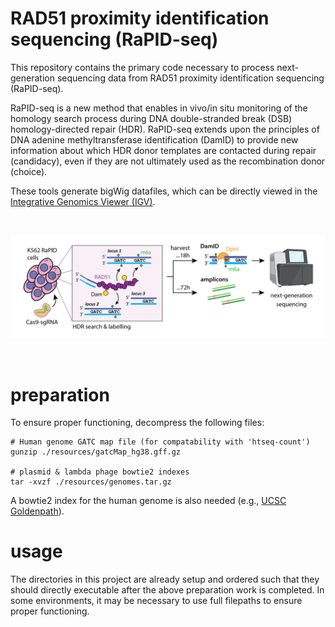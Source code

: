 # RAD51 proximity identification sequencing (RaPID-seq)
This repository contains the primary code necessary to process next-generation sequencing data from RAD51 proximity identification sequencing (RaPID-seq). 

RaPID-seq is a new method that enables in vivo/in situ monitoring of the homology search process during DNA double-stranded break (DSB) homology-directed repair (HDR). RaPID-seq extends upon the principles of DNA adenine methyltransferase identification (DamID) to provide new information about which HDR donor templates are contacted during repair (candidacy), even if they are not ultimately used as the recombination donor (choice).

These tools generate bigWig datafiles, which can be directly viewed in the [Integrative Genomics Viewer (IGV)](https://igv.org/doc/desktop/).

<br />

![](https://github.com/yehcd/rapid-tools/blob/main/misc/figures/rapid_workflow.png)

<br />

# preparation
To ensure proper functioning, decompress the following files:

```
# Human genome GATC map file (for compatability with 'htseq-count')
gunzip ./resources/gatcMap_hg38.gff.gz

# plasmid & lambda phage bowtie2 indexes
tar -xvzf ./resources/genomes.tar.gz
```

A bowtie2 index for the human genome is also needed (e.g., [UCSC Goldenpath](https://hgdownload.soe.ucsc.edu/goldenpath/hg38/bigZips/latest/)).

# usage
The directories in this project are already setup and ordered such that they should directly executable after the above preparation work is completed. In some environments, it may be necessary to use full filepaths to ensure proper functioning. 

